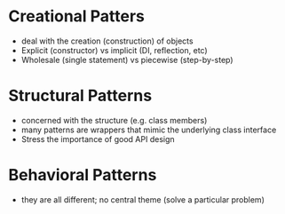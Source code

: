 # Creational Patters
  - deal with the creation (construction) of objects
  - Explicit (constructor) vs implicit (DI, reflection, etc)
  - Wholesale (single statement) vs piecewise (step-by-step) 


# Structural Patterns
  - concerned with the structure (e.g. class members)
  - many patterns are wrappers that mimic the underlying class interface
  - Stress the importance of good API design


# Behavioral Patterns
  - they are all different; no central theme (solve a particular problem)


